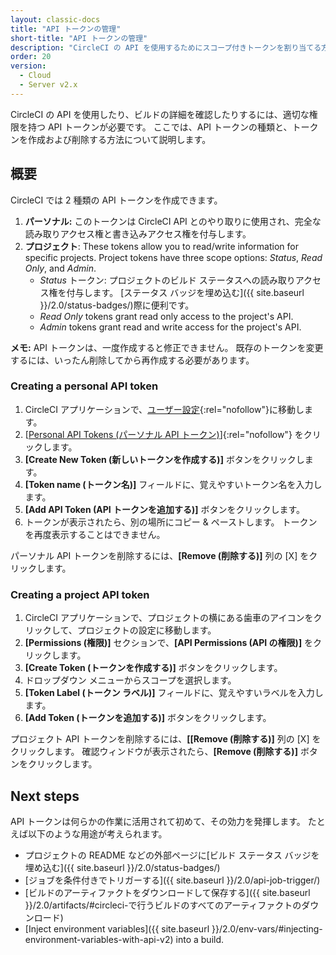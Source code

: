 ```yaml
---
layout: classic-docs
title: "API トークンの管理"
short-title: "API トークンの管理"
description: "CircleCI の API を使用するためにスコープ付きトークンを割り当てる方法"
order: 20
version:
  - Cloud
  - Server v2.x
---
```


CircleCI の API を使用したり、ビルドの詳細を確認したりするには、適切な権限を持つ API トークンが必要です。 ここでは、API トークンの種類と、トークンを作成および削除する方法について説明します。

## 概要

CircleCI では 2 種類の API トークンを作成できます。

1. **パーソナル:** このトークンは CircleCI API とのやり取りに使用され、完全な読み取りアクセス権と書き込みアクセス権を付与します。
2. **プロジェクト**: These tokens allow you to read/write information for specific projects. Project tokens have three scope options: *Status*, *Read Only*, and *Admin*. 
    - *Status* トークン: プロジェクトのビルド ステータスへの読み取りアクセス権を付与します。 [ステータス バッジを埋め込む]({{ site.baseurl }}/2.0/status-badges/)際に便利です。
    - *Read Only* tokens grant read only access to the project's API.
    - *Admin* tokens grant read and write access for the project's API.

**メモ:** API トークンは、一度作成すると修正できません。 既存のトークンを変更するには、いったん削除してから再作成する必要があります。

### Creating a personal API token

1. CircleCI アプリケーションで、[ユーザー設定](https://circleci.com/account){:rel="nofollow"}に移動します。
2. [[Personal API Tokens (パーソナル API トークン)](https://circleci.com/account/api)]{:rel="nofollow"} をクリックします。
3. **[Create New Token (新しいトークンを作成する)]** ボタンをクリックします。
4. **[Token name (トークン名)]** フィールドに、覚えやすいトークン名を入力します。
5. **[Add API Token (API トークンを追加する)]** ボタンをクリックします。
6. トークンが表示されたら、別の場所にコピー & ペーストします。 トークンを再度表示することはできません。

パーソナル API トークンを削除するには、**[Remove (削除する)]** 列の [X] をクリックします。

### Creating a project API token

1. CircleCI アプリケーションで、プロジェクトの横にある歯車のアイコンをクリックして、プロジェクトの設定に移動します。
2. **[Permissions (権限)]** セクションで、**[API Permissions (API の権限)]** をクリックします。
3. **[Create Token (トークンを作成する)]** ボタンをクリックします。
4. ドロップダウン メニューからスコープを選択します。
5. **[Token Label (トークン ラベル)]** フィールドに、覚えやすいラベルを入力します。
6. **[Add Token (トークンを追加する)]** ボタンをクリックします。

プロジェクト API トークンを削除するには、**[[Remove (削除する)]** 列の [X] をクリックします。 確認ウィンドウが表示されたら、**[Remove (削除する)]** ボタンをクリックします。

## Next steps

API トークンは何らかの作業に活用されて初めて、その効力を発揮します。 たとえば以下のような用途が考えられます。

- プロジェクトの README などの外部ページに[ビルド ステータス バッジを埋め込む]({{ site.baseurl }}/2.0/status-badges/)
- [ジョブを条件付きでトリガーする]({{ site.baseurl }}/2.0/api-job-trigger/)
- [ビルドのアーティファクトをダウンロードして保存する]({{ site.baseurl }}/2.0/artifacts/#circleci-で行うビルドのすべてのアーティファクトのダウンロード)
- [Inject environment variables]({{ site.baseurl }}/2.0/env-vars/#injecting-environment-variables-with-api-v2) into a build.